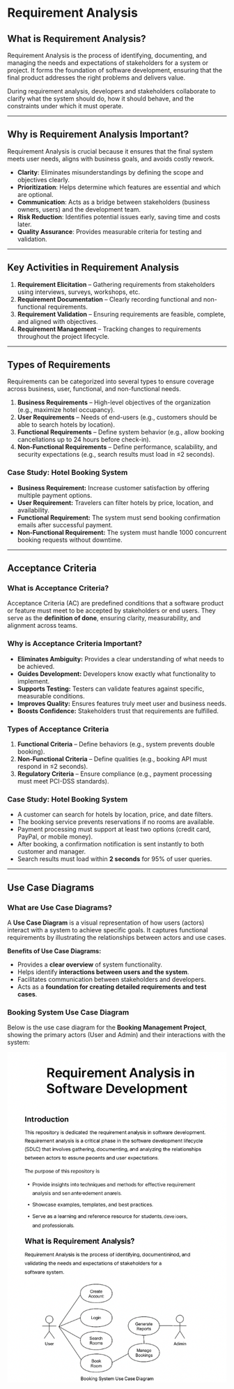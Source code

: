 # Requirement Analysis  

## What is Requirement Analysis?  
Requirement Analysis is the process of identifying, documenting, and managing the needs and expectations of stakeholders for a system or project. It forms the foundation of software development, ensuring that the final product addresses the right problems and delivers value.  

During requirement analysis, developers and stakeholders collaborate to clarify what the system should do, how it should behave, and the constraints under which it must operate.  

---

## Why is Requirement Analysis Important?  
Requirement Analysis is crucial because it ensures that the final system meets user needs, aligns with business goals, and avoids costly rework.  

- **Clarity**: Eliminates misunderstandings by defining the scope and objectives clearly.  
- **Prioritization**: Helps determine which features are essential and which are optional.  
- **Communication**: Acts as a bridge between stakeholders (business owners, users) and the development team.  
- **Risk Reduction**: Identifies potential issues early, saving time and costs later.  
- **Quality Assurance**: Provides measurable criteria for testing and validation.  

---

## Key Activities in Requirement Analysis  
1. **Requirement Elicitation** – Gathering requirements from stakeholders using interviews, surveys, workshops, etc.  
2. **Requirement Documentation** – Clearly recording functional and non-functional requirements.  
3. **Requirement Validation** – Ensuring requirements are feasible, complete, and aligned with objectives.  
4. **Requirement Management** – Tracking changes to requirements throughout the project lifecycle.  

---

## Types of Requirements  
Requirements can be categorized into several types to ensure coverage across business, user, functional, and non-functional needs.  

1. **Business Requirements** – High-level objectives of the organization (e.g., maximize hotel occupancy).  
2. **User Requirements** – Needs of end-users (e.g., customers should be able to search hotels by location).  
3. **Functional Requirements** – Define system behavior (e.g., allow booking cancellations up to 24 hours before check-in).  
4. **Non-Functional Requirements** – Define performance, scalability, and security expectations (e.g., search results must load in ≤2 seconds).  

### Case Study: Hotel Booking System  
- **Business Requirement:** Increase customer satisfaction by offering multiple payment options.  
- **User Requirement:** Travelers can filter hotels by price, location, and availability.  
- **Functional Requirement:** The system must send booking confirmation emails after successful payment.  
- **Non-Functional Requirement:** The system must handle 1000 concurrent booking requests without downtime.  

---

## Acceptance Criteria  

### What is Acceptance Criteria?  
Acceptance Criteria (AC) are predefined conditions that a software product or feature must meet to be accepted by stakeholders or end users. They serve as the **definition of done**, ensuring clarity, measurability, and alignment across teams.  

### Why is Acceptance Criteria Important?  
- **Eliminates Ambiguity:** Provides a clear understanding of what needs to be achieved.  
- **Guides Development:** Developers know exactly what functionality to implement.  
- **Supports Testing:** Testers can validate features against specific, measurable conditions.  
- **Improves Quality:** Ensures features truly meet user and business needs.  
- **Boosts Confidence:** Stakeholders trust that requirements are fulfilled.  

### Types of Acceptance Criteria  
1. **Functional Criteria** – Define behaviors (e.g., system prevents double booking).  
2. **Non-Functional Criteria** – Define qualities (e.g., booking API must respond in ≤2 seconds).  
3. **Regulatory Criteria** – Ensure compliance (e.g., payment processing must meet PCI-DSS standards).  

### Case Study: Hotel Booking System  
- A customer can search for hotels by location, price, and date filters.  
- The booking service prevents reservations if no rooms are available.  
- Payment processing must support at least two options (credit card, PayPal, or mobile money).  
- After booking, a confirmation notification is sent instantly to both customer and manager.  
- Search results must load within **2 seconds** for 95% of user queries.  

---

## Use Case Diagrams  

### What are Use Case Diagrams?  
A **Use Case Diagram** is a visual representation of how users (actors) interact with a system to achieve specific goals. It captures functional requirements by illustrating the relationships between actors and use cases.  

**Benefits of Use Case Diagrams:**  
- Provides a **clear overview** of system functionality.  
- Helps identify **interactions between users and the system**.  
- Facilitates communication between stakeholders and developers.  
- Acts as a **foundation for creating detailed requirements and test cases**.  

### Booking System Use Case Diagram  
Below is the use case diagram for the **Booking Management Project**, showing the primary actors (User and Admin) and their interactions with the system:  

![Booking System Use Case Diagram](alx-booking-uc.png)  
